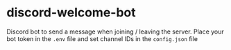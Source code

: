 # discord-welcome-bot
Discord bot to send a message when joining / leaving the server. 
Place your bot token in the `.env` file and set channel IDs in the `config.json` file

